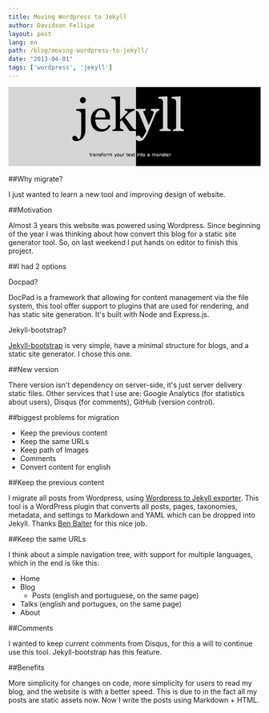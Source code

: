 ```yaml
---
title: Moving Wordpress to Jekyll
author: Davidson Fellipe
layout: post
lang: en
path: /blog/moving-wordpress-to-jekyll/
date: "2013-04-01"
tags: ['wordpress', 'jekyll']
---
```


![jekyll](./jekyll.png)

##Why migrate?

I just wanted to learn a new tool and improving design of website.

##Motivation

Almost 3 years this website was powered using Wordpress. Since beginning of the year I was thinking about how convert this blog for a static site generator tool. So, on last weekend I put hands on editor to finish this project.


##I had 2 options

Docpad?

DocPad is a framework that allowing for content management via the file system, this tool offer support to plugins that are used for rendering, and has static site generation. It's built with Node and Express.js.

Jekyll-bootstrap?

[Jekyll-bootstrap](http://jekyllbootstrap.com/) is very simple, have a minimal structure for blogs, and a static site generator. I chose this one.

##New version

There version isn't dependency on server-side, it's just server delivery static files. Other services that I use are: Google Analytics (for statistics about users), Disqus (for comments), GitHub (version control).

##biggest problems for migration

* Keep the previous content
* Keep the same URLs
* Keep path of Images
* Comments
* Convert content for english

##Keep the previous content

I migrate all posts from Wordpress, using [Wordpress to Jekyll exporter](https://github.com/benbalter/wordpress-to-jekyll-exporter). This tool is a WordPress plugin that converts all posts, pages, taxonomies, metadata, and settings to Markdown and YAML which can be dropped into Jekyll. Thanks [Ben Balter](https://github.com/benbalter) for this nice job.

##Keep the same URLs

I think about a simple navigation tree, with support for multiple languages, which in the end is like this:

* Home
* Blog
  * Posts (english and portuguese, on the same page)
* Talks (english and portugues, on the same page)
* About

##Comments

I wanted to keep current comments from Disqus, for this a will to continue use this tool. Jekyll-bootstrap has this feature.

##Benefits

More simplicity for changes on code, more simplicity for users to read my blog, and the website is with a better speed. This is due to in the fact all my posts are static assets now. Now I write the posts using Markdown + HTML.
